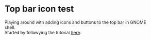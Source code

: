 # Top bar icon test

Playing around with adding icons and buttons to the top bar in GNOME shell.  
Started by followying the tutorial [here](https://www.codeproject.com/Articles/5271677/How-to-Create-A-GNOME-Extension).
